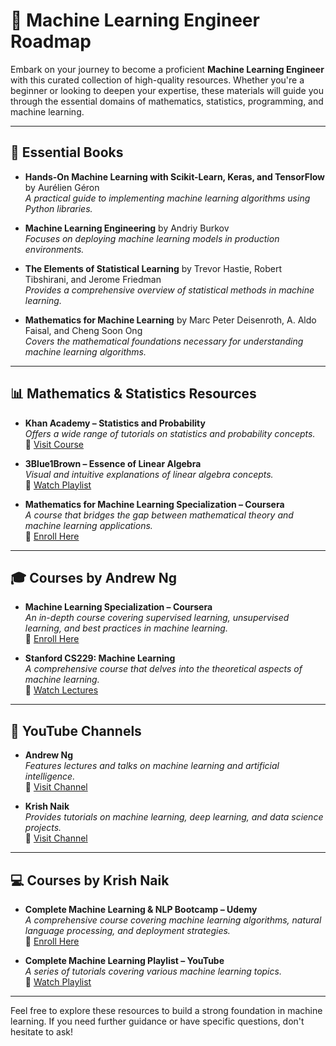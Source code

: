 # 🧠 Machine Learning Engineer Roadmap

Embark on your journey to become a proficient **Machine Learning Engineer** with this curated collection of high-quality resources. Whether you're a beginner or looking to deepen your expertise, these materials will guide you through the essential domains of mathematics, statistics, programming, and machine learning.

---

## 📘 Essential Books

- **Hands-On Machine Learning with Scikit-Learn, Keras, and TensorFlow** by Aurélien Géron  
  _A practical guide to implementing machine learning algorithms using Python libraries._

- **Machine Learning Engineering** by Andriy Burkov  
  _Focuses on deploying machine learning models in production environments._

- **The Elements of Statistical Learning** by Trevor Hastie, Robert Tibshirani, and Jerome Friedman  
  _Provides a comprehensive overview of statistical methods in machine learning._

- **Mathematics for Machine Learning** by Marc Peter Deisenroth, A. Aldo Faisal, and Cheng Soon Ong  
  _Covers the mathematical foundations necessary for understanding machine learning algorithms._

---

## 📊 Mathematics & Statistics Resources

- **Khan Academy – Statistics and Probability**  
  _Offers a wide range of tutorials on statistics and probability concepts._  
  🔗 [Visit Course](https://www.khanacademy.org/math/statistics-probability)

- **3Blue1Brown – Essence of Linear Algebra**  
  _Visual and intuitive explanations of linear algebra concepts._  
  🔗 [Watch Playlist](https://www.youtube.com/playlist?list=PLZHQObOWTQDPD3MizzM2xVFitgF8hE_ab)

- **Mathematics for Machine Learning Specialization – Coursera**  
  _A course that bridges the gap between mathematical theory and machine learning applications._  
  🔗 [Enroll Here](https://www.coursera.org/specializations/mathematics-machine-learning)

---

## 🎓 Courses by Andrew Ng

- **Machine Learning Specialization – Coursera**  
  _An in-depth course covering supervised learning, unsupervised learning, and best practices in machine learning._  
  🔗 [Enroll Here](https://www.coursera.org/specializations/machine-learning-introduction)

- **Stanford CS229: Machine Learning**  
  _A comprehensive course that delves into the theoretical aspects of machine learning._  
  🔗 [Watch Lectures](https://www.youtube.com/playlist?list=PLoROMvodv4rMiGQp3WXShtMGgzqpfVfbU)

---

## 🎥 YouTube Channels

- **Andrew Ng**  
  _Features lectures and talks on machine learning and artificial intelligence._  
  🔗 [Visit Channel](https://www.youtube.com/@AndrewNg)

- **Krish Naik**  
  _Provides tutorials on machine learning, deep learning, and data science projects._  
  🔗 [Visit Channel](https://www.youtube.com/channel/UCNU_lfiiWBdtULKOw6X0Dig)

---

## 💻 Courses by Krish Naik

- **Complete Machine Learning & NLP Bootcamp – Udemy**  
  _A comprehensive course covering machine learning algorithms, natural language processing, and deployment strategies._  
  🔗 [Enroll Here](https://www.udemy.com/course/complete-machine-learning-nlp-bootcamp-mlops-deployment/)

- **Complete Machine Learning Playlist – YouTube**  
  _A series of tutorials covering various machine learning topics._  
  🔗 [Watch Playlist](https://www.youtube.com/playlist?list=PLZoTAELRMXVPBTrWtJkn3wWQxZkmTXGwe)

---

Feel free to explore these resources to build a strong foundation in machine learning. If you need further guidance or have specific questions, don't hesitate to ask!
